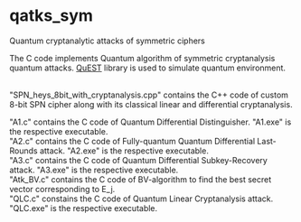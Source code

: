 # qatks_sym
Quantum cryptanalytic attacks of symmetric ciphers

The C code implements Quantum algorithm of symmetric cryptanalysis quantum attacks.
<a href=https://quest.qtechtheory.org/>QuEST</a> library is used to simulate quantum environment.<br/><br/>

"SPN_heys_8bit_with_cryptanalysis.cpp" contains the C++ code of custom 8-bit SPN cipher along with its classical linear and differential cryptanalysis.<br/>

"A1.c" contains the C code of Quantum Differential Distinguisher. "A1.exe" is the respective executable.<br/>
"A2.c" contains the C code of Fully-quantum Quantum Differential Last-Rounds attack. "A2.exe" is the respective executable.<br/>
"A3.c" contains the C code of Quantum Differential Subkey-Recovery attack. "A3.exe" is the respective executable.<br/>
"Atk_BV.c" contains the C code of BV-algorithm to find the best secret vector corresponding to E_j.<br/>
"QLC.c" constains the C code of Quantum Linear Cryptanalysis attack. "QLC.exe" is the respective executable.<br/>
